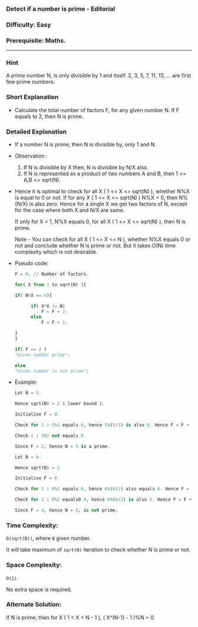 ### Detect if a number is prime - Editorial

### Difficulty: Easy

### Prerequisite: Maths.
---
### Hint

A prime number N, is only divisible by 1 and itself. 2, 3, 5, 7, 11, 13, ... are first few prime numbers.

### Short Explanation

- Calculate the total number of factors F, for any given number N. If F equals to 2, then N is prime.

### Detailed Explanation

- If a number N is prime, then N is divisible by, only 1 and N.
- Observation :
    1. If N is divisible by X then, N is divisible by N/X also.
    2. If N is represented as a product of two numbers A and B, then 1 <= A,B <= sqrt(N).
- Hence it is optimal to check for all X ( 1 <= X <= sqrt(N) ), whether N%X is equal to 0 or not. If for any X ( 1 <= X <= sqrt(N) ) N%X = 0, then N%(N/X) is also zero. Hence    for a single X we get two factors of N, except for the case where both X and N/X are same.

    If only for X = 1, N%X equals 0, for all X ( 1 <= X <= sqrt(N) ), then N is prime.

  Note - You can check for all X ( 1 <= X <= N ), whether N%X equals 0 or not and conclude whether N is prime or not. But it takes O(N) time complexity which is not desirable.

- Pseudo code:

    ```python
    F = 0; // Number of factors.

    for( X from 1 to sqrt(N) ){

    if( N%X == 0){

          if( X*X != N)
              F = F + 2;
          else
              F = F + 1;

    }
    }

    if( F == 2 )
    "Given number prime";

    else
    "Given number is not prime";
    ```

- Example:
    ```python
    Let N = 5.

    Hence sqrt(N) = 2 ( lower bound ).

    Initialise F = 0.

    Check for 1 : 5%1 equals 0, hence 5%(5/1) is also 0. Hence F = F + 2 => F = 2.

    Check 2 : 5%2 not equals 0.

    Since F = 2, hence N = 5 is a prime.

    Let N = 6.

    Hence sqrt(N) = 2

    Initialise F = 0.

    Check for 1 : 6%1 equals 0, hence 6%(6/1) also equals 0. Hence F = F + 2 => F = 2

    Check for 2 : 6%2 equals0 0, hence 6%(6/2) is also 0. Hence F = F + 2 => F = 4.

    Since F = 4, hence N = 6, is not prime.
    ```
### Time Complexity:

`O(sqrt(N))`, where `N` given number.

It will take maximum of `sqrt(N)` iteration to check whether N is prime or not.

### Space Complexity:

`O(1)`.

No extra space is required.

### Alternate Solution:

If N is prime, then for X ( 1 < X < N - 1 ), ( X^(N-1) - 1 )%N = 0.